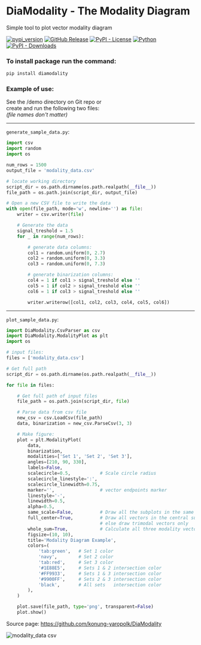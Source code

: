 # DiaModality - The Modality Diagram

Simple tool to plot vector modality diagram  

[![pypi_version](https://img.shields.io/pypi/v/diamodality?label=PyPI&color=green)](https://pypi.org/project/diamodality)
[![GitHub Release](https://img.shields.io/github/v/release/konung-yaropolk/DiaModality?label=GitHub&color=green&link=https%3A%2F%2Fgithub.com%2Fkonung-yaropolk%2FDiaModality)](https://github.com/konung-yaropolk/DiaModality)
[![PyPI - License](https://img.shields.io/pypi/l/diamodality)](https://pypi.org/project/diamodality)
[![Python](https://img.shields.io/badge/Python-v3.10%5E-green?logo=python)](https://pypi.org/project/diamodality)  
[![PyPI - Downloads](https://img.shields.io/pypi/dm/DiaModality?label=PyPI%20stats&color=blue)](https://pypi.org/project/diamodality)



### To install package run the command:
```bash
pip install diamodality
```


### Example of use:
See the /demo directory on Git repo or  
create and run the following two files:  
*(file names don't matter)*

---
``generate_sample_data.py``:
```python
import csv
import random
import os

num_rows = 1500
output_file = 'modality_data.csv'

# locate working directory
script_dir = os.path.dirname(os.path.realpath(__file__))
file_path = os.path.join(script_dir, output_file)

# Open a new CSV file to write the data
with open(file_path, mode='w', newline='') as file:
    writer = csv.writer(file)

    # Generate the data
    signal_treshold = 1.5
    for _ in range(num_rows):

        # generate data columns:
        col1 = random.uniform(0, 2.7)
        col2 = random.uniform(0, 3.3)
        col3 = random.uniform(0, 7.3)

        # generate binarization columns:
        col4 = 1 if col1 > signal_treshold else ''
        col5 = 1 if col2 > signal_treshold else ''
        col6 = 1 if col3 > signal_treshold else ''

        writer.writerow([col1, col2, col3, col4, col5, col6])

```


---
``plot_sample_data.py``:
```python
import DiaModality.CsvParser as csv
import DiaModality.ModalityPlot as plt
import os

# input files:
files = ['modality_data.csv']

# Get full path
script_dir = os.path.dirname(os.path.realpath(__file__))

for file in files:

    # Get full path of input files
    file_path = os.path.join(script_dir, file)

    # Parse data from csv file
    new_csv = csv.LoadCsv(file_path)
    data, binarization = new_csv.ParseCsv(3, 3)

    # Make figure:
    plot = plt.ModalityPlot(
        data,
        binarization,
        modalities=['Set 1', 'Set 2', 'Set 3'],
        angles=[210, 90, 330],
        labels=False,
        scalecircle=0.5,           # Scale circle radius
        scalecircle_linestyle=':',
        scalecircle_linewidth=0.75,
        marker='',                 # vector endpoints marker
        linestyle='-',
        linewidth=0.5,
        alpha=0.5,
        same_scale=False,          # Draw all the subplots in the same scale
        full_center=True,          # Draw all vectors in the central subplot,
                                   # else draw trimodal vectors only
        whole_sum=True,            # Calculate all three modality vectors despite binarization
        figsize=(10, 10),
        title='Modality Diagram Example',
        colors=(
            'tab:green',   # Set 1 color
            'navy',        # Set 2 color
            'tab:red',     # Set 3 color
            '#1E88E5',     # Sets 1 & 2 intersection color
            '#FF9933',     # Sets 1 & 3 intersection color
            '#9900FF',     # Sets 2 & 3 intersection color
            'black',       # All sets   intersection color
        ),      
    )

    plot.save(file_path, type='png', transparent=False)
    plot.show()
```

Source page: 
https://github.com/konung-yaropolk/DiaModality


![modality_data csv](https://github.com/user-attachments/assets/eb77b4d7-281f-45b0-a5ce-4c2442fc9a75)
